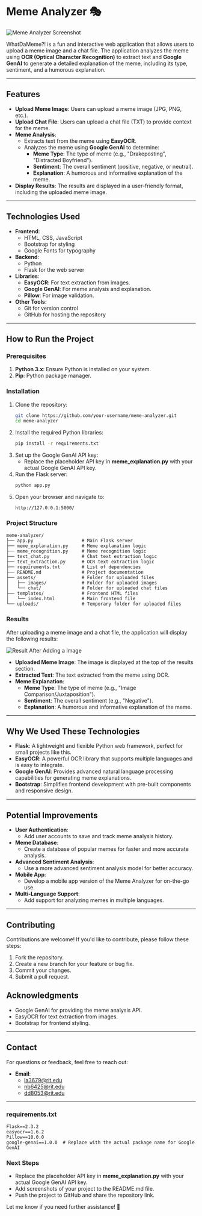 # Meme Analyzer 🎭

![Meme Analyzer Screenshot](assets/images/screenshot.png) <!-- Add a screenshot of your project here -->

WhatDaMeme?! is a fun and interactive web application that allows users to upload a meme image and a chat file. The application analyzes the meme using **OCR (Optical Character Recognition)** to extract text and **Google GenAI** to generate a detailed explanation of the meme, including its type, sentiment, and a humorous explanation.

---

## **Features**

- **Upload Meme Image**: Users can upload a meme image (JPG, PNG, etc.).
- **Upload Chat File**: Users can upload a chat file (TXT) to provide context for the meme.
- **Meme Analysis**:
  - Extracts text from the meme using **EasyOCR**.
  - Analyzes the meme using **Google GenAI** to determine:
    - **Meme Type**: The type of meme (e.g., "Drakeposting", "Distracted Boyfriend").
    - **Sentiment**: The overall sentiment (positive, negative, or neutral).
    - **Explanation**: A humorous and informative explanation of the meme.
- **Display Results**: The results are displayed in a user-friendly format, including the uploaded meme image.

---

## **Technologies Used**

- **Frontend**:
  - HTML, CSS, JavaScript
  - Bootstrap for styling
  - Google Fonts for typography
- **Backend**:
  - Python
  - Flask for the web server
- **Libraries**:
  - **EasyOCR**: For text extraction from images.
  - **Google GenAI**: For meme analysis and explanation.
  - **Pillow**: For image validation.
- **Other Tools**:
  - Git for version control
  - GitHub for hosting the repository

---

## **How to Run the Project**

### **Prerequisites**

1. **Python 3.x**: Ensure Python is installed on your system.
2. **Pip**: Python package manager.

### **Installation**

1. Clone the repository:
   ```bash
   git clone https://github.com/your-username/meme-analyzer.git
   cd meme-analyzer
   ```
2. Install the required Python libraries:
   ```bash
   pip install -r requirements.txt
   ```
3. Set up the Google GenAI API key:
   - Replace the placeholder API key in **meme_explanation.py** with your actual Google GenAI API key.
4. Run the Flask server:
   ```bash
   python app.py
   ```
5. Open your browser and navigate to:
   ```
   http://127.0.0.1:5000/
   ```

### **Project Structure**

```
meme-analyzer/
├── app.py                  # Main Flask server
├── meme_explanation.py     # Meme explanation logic
├── meme_recognition.py     # Meme recognition logic
├── text_chat.py            # Chat text extraction logic
├── text_extraction.py      # OCR text extraction logic
├── requirements.txt        # List of dependencies
├── README.md               # Project documentation
├── assets/                 # Folder for uploaded files
│   ├── images/             # Folder for uploaded images
│   └── chat/               # Folder for uploaded chat files
├── templates/              # Frontend HTML files
│   └── index.html          # Main frontend file
└── uploads/                # Temporary folder for uploaded files
```

### **Results**

After uploading a meme image and a chat file, the application will display the following results:

![Result After Adding a Image](assets/images/result.png)

- **Uploaded Meme Image**: The image is displayed at the top of the results section.
- **Extracted Text**: The text extracted from the meme using OCR.
- **Meme Explanation**:
  - **Meme Type**: The type of meme (e.g., "Image Comparison/Juxtaposition").
  - **Sentiment**: The overall sentiment (e.g., "Negative").
  - **Explanation**: A humorous and informative explanation of the meme.

---

## **Why We Used These Technologies**

- **Flask**: A lightweight and flexible Python web framework, perfect for small projects like this.
- **EasyOCR**: A powerful OCR library that supports multiple languages and is easy to integrate.
- **Google GenAI**: Provides advanced natural language processing capabilities for generating meme explanations.
- **Bootstrap**: Simplifies frontend development with pre-built components and responsive design.

---

## **Potential Improvements**

- **User Authentication**:
  - Add user accounts to save and track meme analysis history.
- **Meme Database**:
  - Create a database of popular memes for faster and more accurate analysis.
- **Advanced Sentiment Analysis**:
  - Use a more advanced sentiment analysis model for better accuracy.
- **Mobile App**:
  - Develop a mobile app version of the Meme Analyzer for on-the-go use.
- **Multi-Language Support**:
  - Add support for analyzing memes in multiple languages.

---

## **Contributing**

Contributions are welcome! If you'd like to contribute, please follow these steps:

1. Fork the repository.
2. Create a new branch for your feature or bug fix.
3. Commit your changes.
4. Submit a pull request.

## **Acknowledgments**

- Google GenAI for providing the meme analysis API.
- EasyOCR for text extraction from images.
- Bootstrap for frontend styling.

---

## **Contact**

For questions or feedback, feel free to reach out:

- **Email**:
  - la3679@rit.edu
  - nb6425@rit.edu
  - dd8053@rit.edu

---

### **requirements.txt**

```plaintext
Flask==2.3.2
easyocr==1.6.2
Pillow==10.0.0
google-genai==1.0.0  # Replace with the actual package name for Google GenAI
```

### **Next Steps**

- Replace the placeholder API key in **meme_explanation.py** with your actual Google GenAI API key.
- Add screenshots of your project to the README.md file.
- Push the project to GitHub and share the repository link.

Let me know if you need further assistance! 🚀
